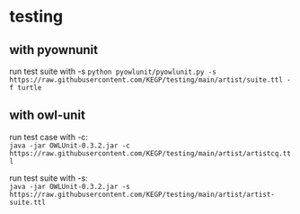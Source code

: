 # testing

## with pyownunit
run test suite with -s
`python pyowlunit/pyowlunit.py -s https://raw.githubusercontent.com/KEGP/testing/main/artist/suite.ttl -f turtle`

## with owl-unit
run test case with -c:  
`java -jar OWLUnit-0.3.2.jar -c https://raw.githubusercontent.com/KEGP/testing/main/artist/artistcq.ttl`

run test suite with -s:  
`java -jar OWLUnit-0.3.2.jar -s https://raw.githubusercontent.com/KEGP/testing/main/artist/artist-suite.ttl`


